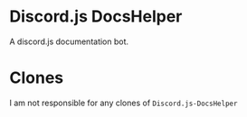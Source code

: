 # Discord.js DocsHelper
A discord.js documentation bot.

# Clones
I am not responsible for any clones of `Discord.js-DocsHelper`